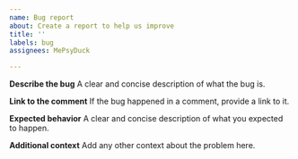 ```yaml
---
name: Bug report
about: Create a report to help us improve
title: ''
labels: bug
assignees: MePsyDuck

---
```


**Describe the bug**
A clear and concise description of what the bug is.

**Link to the comment**
If the bug happened in a comment, provide a link to it.

**Expected behavior**
A clear and concise description of what you expected to happen.

**Additional context**
Add any other context about the problem here.

